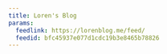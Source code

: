 ```yaml
---
title: Loren's Blog
params:
  feedlink: https://lorenblog.me/feed/
  feedid: bfc45937e077d1cdc19b3e8465b78826
---
```


